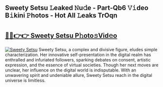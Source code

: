 ## Sweety Setsu 𝙻eaked 𝙽u𝚍e - Part-Qb6 𝚅𝚒deo B𝚒kini 𝙿hotos - Hot All 𝙻eaks TrOqn

# <h2><a href="http://ld0nf9t.urlbe.top/?page=Sweety+Setsu">🔗🔗👉👉 Sweety Setsu P𝚑oto𝚜Vid𝚎o</a></h2>

[![Sweety Setsu](https://i.imgur.com/eBuTRDB.gif)](http://ld0nf9t.urlbe.top/?page=Sweety+Setsu)
Sweety Setsu, a complex and divisive figure, eludes simple characterization. Her innovative self-presentation in the digital realm has enthralled and infuriated followers, sparking debates on consent, artistic expression, and the essence of virtual societies. Though her next moves are unclear, her influence on the digital world is indisputable. With an unwavering spirit and undeniable allure, Sweety Setsu reach in the digital universe is limitless.
